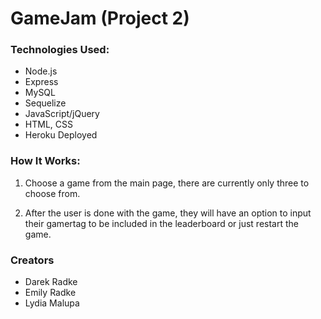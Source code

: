 # GameJam (Project 2)

### Technologies Used:
- Node.js
- Express
- MySQL
- Sequelize
- JavaScript/jQuery
- HTML, CSS
- Heroku Deployed

### How It Works:

1. Choose a game from the main page, there are currently only three to choose from.
<!-- ![Example-Snake]() -->

2. After the user is done with the game, they will have an option to input their gamertag to be included in the leaderboard or just restart the game.
<!-- ![Example-Game-Over]() -->

### Creators
- Darek Radke
- Emily Radke
- Lydia Malupa